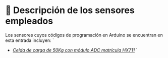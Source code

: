 # 🚙 Descripción de los sensores empleados
Los sensores cuyos códigos de programación en Arduino se encuentran en esta entrada incluyen:
`
  * [_Celda de carga de 50Kg con módulo ADC matrícula HX711_](https://uelectronics.com/producto/celda-de-carga-50kg-sen-10245/)
`
